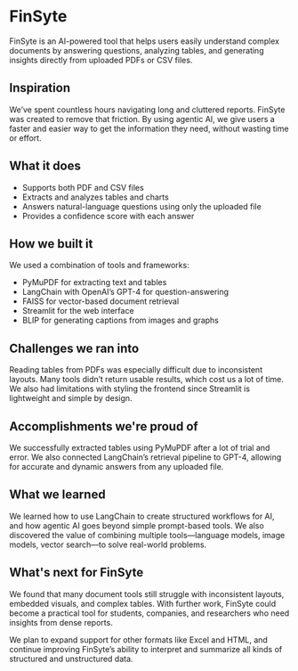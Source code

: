 # FinSyte
FinSyte is an AI-powered tool that helps users easily understand complex documents by answering questions, analyzing tables, and generating insights directly from uploaded PDFs or CSV files.

## Inspiration
We’ve spent countless hours navigating long and cluttered reports. FinSyte was created to remove that friction. By using agentic AI, we give users a faster and easier way to get the information they need, without wasting time or effort.

## What it does
- Supports both PDF and CSV files
- Extracts and analyzes tables and charts
- Answers natural-language questions using only the uploaded file
- Provides a confidence score with each answer

## How we built it
We used a combination of tools and frameworks:
- PyMuPDF for extracting text and tables
- LangChain with OpenAI’s GPT-4 for question-answering
- FAISS for vector-based document retrieval
- Streamlit for the web interface
- BLIP for generating captions from images and graphs

## Challenges we ran into
Reading tables from PDFs was especially difficult due to inconsistent layouts. Many tools didn’t return usable results, which cost us a lot of time. We also had limitations with styling the frontend since Streamlit is lightweight and simple by design.

## Accomplishments we're proud of
We successfully extracted tables using PyMuPDF after a lot of trial and error. We also connected LangChain’s retrieval pipeline to GPT-4, allowing for accurate and dynamic answers from any uploaded file.

## What we learned
We learned how to use LangChain to create structured workflows for AI, and how agentic AI goes beyond simple prompt-based tools. We also discovered the value of combining multiple tools—language models, image models, vector search—to solve real-world problems.

## What's next for FinSyte
We found that many document tools still struggle with inconsistent layouts, embedded visuals, and complex tables. With further work, FinSyte could become a practical tool for students, companies, and researchers who need insights from dense reports.  

We plan to expand support for other formats like Excel and HTML, and continue improving FinSyte’s ability to interpret and summarize all kinds of structured and unstructured data.


